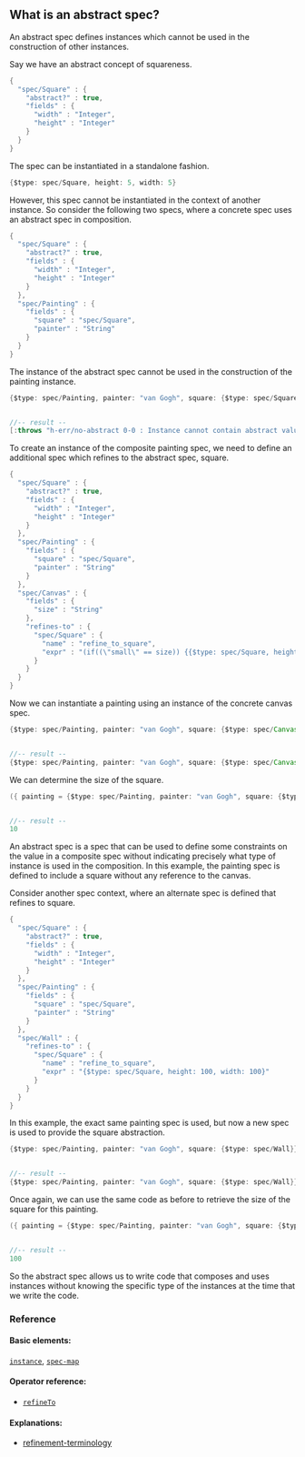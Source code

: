 <!---
  This markdown file was generated. Do not edit.
  -->

## What is an abstract spec?

An abstract spec defines instances which cannot be used in the construction of other instances.

Say we have an abstract concept of squareness.

```java
{
  "spec/Square" : {
    "abstract?" : true,
    "fields" : {
      "width" : "Integer",
      "height" : "Integer"
    }
  }
}
```

The spec can be instantiated in a standalone fashion.

```java
{$type: spec/Square, height: 5, width: 5}
```

However, this spec cannot be instantiated in the context of another instance. So consider the following two specs, where a concrete spec uses an abstract spec in composition.

```java
{
  "spec/Square" : {
    "abstract?" : true,
    "fields" : {
      "width" : "Integer",
      "height" : "Integer"
    }
  },
  "spec/Painting" : {
    "fields" : {
      "square" : "spec/Square",
      "painter" : "String"
    }
  }
}
```

The instance of the abstract spec cannot be used in the construction of the painting instance.

```java
{$type: spec/Painting, painter: "van Gogh", square: {$type: spec/Square, height: 5, width: 5}}


//-- result --
[:throws "h-err/no-abstract 0-0 : Instance cannot contain abstract value"]
```

To create an instance of the composite painting spec, we need to define an additional spec which refines to the abstract spec, square.

```java
{
  "spec/Square" : {
    "abstract?" : true,
    "fields" : {
      "width" : "Integer",
      "height" : "Integer"
    }
  },
  "spec/Painting" : {
    "fields" : {
      "square" : "spec/Square",
      "painter" : "String"
    }
  },
  "spec/Canvas" : {
    "fields" : {
      "size" : "String"
    },
    "refines-to" : {
      "spec/Square" : {
        "name" : "refine_to_square",
        "expr" : "(if((\"small\" == size)) {{$type: spec/Square, height: 5, width: 5}} else {{$type: spec/Square, height: 10, width: 10}})"
      }
    }
  }
}
```

Now we can instantiate a painting using an instance of the concrete canvas spec.

```java
{$type: spec/Painting, painter: "van Gogh", square: {$type: spec/Canvas, size: "large"}}


//-- result --
{$type: spec/Painting, painter: "van Gogh", square: {$type: spec/Canvas, size: "large"}}
```

We can determine the size of the square.

```java
({ painting = {$type: spec/Painting, painter: "van Gogh", square: {$type: spec/Canvas, size: "large"}}; painting.square.refineTo( spec/Square ).width })


//-- result --
10
```

An abstract spec is a spec that can be used to define some constraints on the value in a composite spec without indicating precisely what type of instance is used in the composition. In this example, the painting spec is defined to include a square without any reference to the canvas.

Consider another spec context, where an alternate spec is defined that refines to square.

```java
{
  "spec/Square" : {
    "abstract?" : true,
    "fields" : {
      "width" : "Integer",
      "height" : "Integer"
    }
  },
  "spec/Painting" : {
    "fields" : {
      "square" : "spec/Square",
      "painter" : "String"
    }
  },
  "spec/Wall" : {
    "refines-to" : {
      "spec/Square" : {
        "name" : "refine_to_square",
        "expr" : "{$type: spec/Square, height: 100, width: 100}"
      }
    }
  }
}
```

In this example, the exact same painting spec is used, but now a new spec is used to provide the square abstraction.

```java
{$type: spec/Painting, painter: "van Gogh", square: {$type: spec/Wall}}


//-- result --
{$type: spec/Painting, painter: "van Gogh", square: {$type: spec/Wall}}
```

Once again, we can use the same code as before to retrieve the size of the square for this painting.

```java
({ painting = {$type: spec/Painting, painter: "van Gogh", square: {$type: spec/Wall}}; painting.square.refineTo( spec/Square ).width })


//-- result --
100
```

So the abstract spec allows us to write code that composes and uses instances without knowing the specific type of the instances at the time that we write the code.

### Reference

#### Basic elements:

[`instance`](../halite_basic-syntax-reference-j.md#instance), [`spec-map`](../../halite_spec-syntax-reference.md)

#### Operator reference:

* [`refineTo`](../halite_full-reference-j.md#refineTo)


#### Explanations:

* [refinement-terminology](../explanation/halite_refinement-terminology-j.md)


